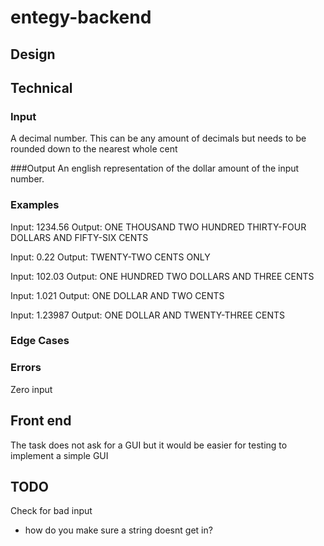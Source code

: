 # entegy-backend

## Design
## Technical
### Input
A decimal number. This can be any amount of decimals but needs to be rounded down to the nearest whole cent

###Output
An english representation of the dollar amount of the input number. 

### Examples
Input: 1234.56
Output: ONE THOUSAND TWO HUNDRED THIRTY-FOUR DOLLARS AND FIFTY-SIX CENTS

Input: 0.22
Output: TWENTY-TWO CENTS ONLY

Input: 102.03
Output: ONE HUNDRED TWO DOLLARS AND THREE CENTS

Input: 1.021
Output: ONE DOLLAR AND TWO CENTS

Input: 1.23987
Output: ONE DOLLAR AND TWENTY-THREE CENTS

### Edge Cases

### Errors
Zero input

## Front end
The task does not ask for a GUI but it would be easier for testing to implement a simple GUI

## TODO
Check for bad input
- how do you make sure a string doesnt get in?
